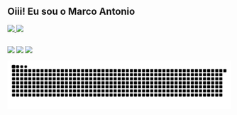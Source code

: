 ## Oiii! Eu sou o Marco Antonio 
 <div>
  <a href="https://github.com/Marrquito">
  <img height="180em" src="https://github-readme-stats.vercel.app/api?username=Marrquito&show_icons=true&theme=tokyonight&include_all_commits=true&count_private=true"/>
  <img height="180em" src="https://github-readme-stats.vercel.app/api/top-langs/?username=Marrquito&layout=demo&langs_count=16&theme=tokyonight"/>
</div>
  
  ##
 
<div> 
  <a href="https://instagram.com/marrquito_" target="_blank"><img src="https://img.shields.io/badge/-Instagram-%23E4405F?style=for-the-badge&logo=instagram&logoColor=white" target="_blank"></a>
  <a href = "mailto: marco.antonio@academico.ufpb.br"><img src="https://img.shields.io/badge/-Gmail-%23333?style=for-the-badge&logo=mail&logoColor=white" target="_blank"></a>
  <a href="https://www.linkedin.com/in/marco-antonio-cunha-cossetin-747738211" target="_blank"><img src="https://img.shields.io/badge/-LinkedIn-%230077B5?style=for-the-badge&logo=linkedin&logoColor=white" target="_blank"></a> 
 
  ![Snake animation](https://github.com/Marrquito/Marrquito/blob/output/github-contribution-grid-snake.svg)
 
</div>
